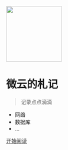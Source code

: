 <img width="150px" src="_media/LogoMakr_1J56bI.png">

# 微云的札记

> 记录点点滴滴

- 网络
- 数据库
- ...

[开始阅读](README.md)

